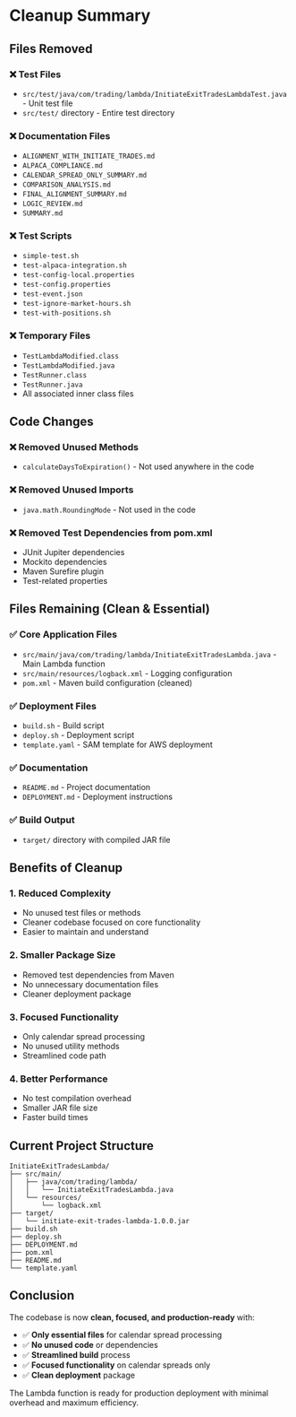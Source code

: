 # Cleanup Summary

## Files Removed

### ❌ **Test Files**
- `src/test/java/com/trading/lambda/InitiateExitTradesLambdaTest.java` - Unit test file
- `src/test/` directory - Entire test directory

### ❌ **Documentation Files**
- `ALIGNMENT_WITH_INITIATE_TRADES.md`
- `ALPACA_COMPLIANCE.md`
- `CALENDAR_SPREAD_ONLY_SUMMARY.md`
- `COMPARISON_ANALYSIS.md`
- `FINAL_ALIGNMENT_SUMMARY.md`
- `LOGIC_REVIEW.md`
- `SUMMARY.md`

### ❌ **Test Scripts**
- `simple-test.sh`
- `test-alpaca-integration.sh`
- `test-config-local.properties`
- `test-config.properties`
- `test-event.json`
- `test-ignore-market-hours.sh`
- `test-with-positions.sh`

### ❌ **Temporary Files**
- `TestLambdaModified.class`
- `TestLambdaModified.java`
- `TestRunner.class`
- `TestRunner.java`
- All associated inner class files

## Code Changes

### ❌ **Removed Unused Methods**
- `calculateDaysToExpiration()` - Not used anywhere in the code

### ❌ **Removed Unused Imports**
- `java.math.RoundingMode` - Not used in the code

### ❌ **Removed Test Dependencies from pom.xml**
- JUnit Jupiter dependencies
- Mockito dependencies
- Maven Surefire plugin
- Test-related properties

## Files Remaining (Clean & Essential)

### ✅ **Core Application Files**
- `src/main/java/com/trading/lambda/InitiateExitTradesLambda.java` - Main Lambda function
- `src/main/resources/logback.xml` - Logging configuration
- `pom.xml` - Maven build configuration (cleaned)

### ✅ **Deployment Files**
- `build.sh` - Build script
- `deploy.sh` - Deployment script
- `template.yaml` - SAM template for AWS deployment

### ✅ **Documentation**
- `README.md` - Project documentation
- `DEPLOYMENT.md` - Deployment instructions

### ✅ **Build Output**
- `target/` directory with compiled JAR file

## Benefits of Cleanup

### 1. **Reduced Complexity**
- No unused test files or methods
- Cleaner codebase focused on core functionality
- Easier to maintain and understand

### 2. **Smaller Package Size**
- Removed test dependencies from Maven
- No unnecessary documentation files
- Cleaner deployment package

### 3. **Focused Functionality**
- Only calendar spread processing
- No unused utility methods
- Streamlined code path

### 4. **Better Performance**
- No test compilation overhead
- Smaller JAR file size
- Faster build times

## Current Project Structure

```
InitiateExitTradesLambda/
├── src/main/
│   ├── java/com/trading/lambda/
│   │   └── InitiateExitTradesLambda.java
│   └── resources/
│       └── logback.xml
├── target/
│   └── initiate-exit-trades-lambda-1.0.0.jar
├── build.sh
├── deploy.sh
├── DEPLOYMENT.md
├── pom.xml
├── README.md
└── template.yaml
```

## Conclusion

The codebase is now **clean, focused, and production-ready** with:
- ✅ **Only essential files** for calendar spread processing
- ✅ **No unused code** or dependencies
- ✅ **Streamlined build** process
- ✅ **Focused functionality** on calendar spreads only
- ✅ **Clean deployment** package

The Lambda function is ready for production deployment with minimal overhead and maximum efficiency.
